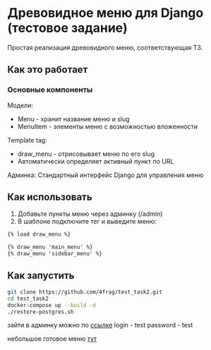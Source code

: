 # Древовидное меню для Django (тестовое задание)

Простая реализация древовидного меню, соответствующая ТЗ.

## Как это работает
### Основные компоненты

Модели:
- Menu - хранит название меню и slug
- MenuItem - элементы меню с возможностью вложенности

Template tag:
- draw_menu - отрисовывает меню по его slug
- Автоматически определяет активный пункт по URL

Админка: Стандартный интерфейс Django для управления меню

## Как использовать
1. Добавьте пункты меню через админку (/admin)
2. В шаблоне подключите тег и выведите меню:

```html
{% load draw_menu %}

{% draw_menu 'main_menu' %}
{% draw_menu 'sidebar_menu' %}
```

## Как запустить

```bash
git clone https://github.com/4frag/test_task2.git
cd test_task2
docker-compose up --build -d
./restore-postgres.sh
```

зайти в админку можно по [ссылке](http://localhost/admin/)
login - test
password - test

небольшое готовое меню [тут](http://localhost/menu/main/)

